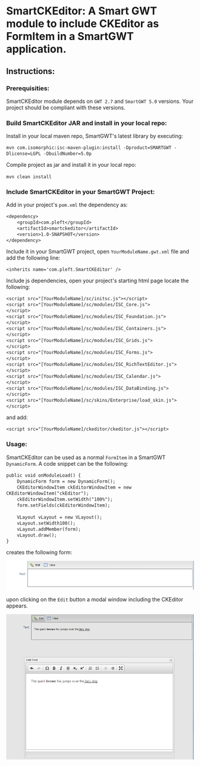 # SmartCKEditor: A Smart GWT module to include CKEditor as FormItem in a SmartGWT application.

## Instructions:

### Prerequisities: 

SmartCKEditor module depends on `GWT 2.7` and `SmartGWT 5.0` versions. Your project should be compliant with these versions.

### Build SmartCKEditor JAR and install in your local repo:
 
Install in your local maven repo, SmartGWT's latest library by executing:

	mvn com.isomorphic:isc-maven-plugin:install -Dproduct=SMARTGWT -Dlicense=LGPL -DbuildNumber=5.0p

Compile project as jar and install it in your local repo: 

`mvn clean install` 

### Include SmartCKEditor in your SmartGWT Project:

Add in your project's `pom.xml` the dependency as: 

	<dependency>
		<groupId>com.pleft</groupId>
		<artifactId>smartckeditor</artifactId>
		<version>1.0-SNAPSHOT</version>
	</dependency>

Include it in your SmartGWT project, open `YourModuleName.gwt.xml` file and add the following line:

	<inherits name='com.pleft.SmartCKEditor' />

Include js dependencies, open your project's starting html page locate the following:

	<script src="[YourModuleName]/sc/initsc.js"></script>
  	<script src="[YourModuleName]/sc/modules/ISC_Core.js">          </script>
  	<script src="[YourModuleName]/sc/modules/ISC_Foundation.js">    </script>
  	<script src="[YourModuleName]/sc/modules/ISC_Containers.js">    </script>
  	<script src="[YourModuleName]/sc/modules/ISC_Grids.js">         </script>
  	<script src="[YourModuleName]/sc/modules/ISC_Forms.js">         </script>
  	<script src="[YourModuleName]/sc/modules/ISC_RichTextEditor.js"></script>
  	<script src="[YourModuleName]/sc/modules/ISC_Calendar.js">      </script>
  	<script src="[YourModuleName]/sc/modules/ISC_DataBinding.js">   </script>
  	<script src="[YourModuleName]/sc/skins/Enterprise/load_skin.js"></script>

and add:

	<script src="[YourModuleName]/ckeditor/ckeditor.js"></script>

### Usage:

SmartCKEditor can be used as a normal `FormItem` in a SmartGWT `DynamicForm`. A code snippet can be the following:

	public void onModuleLoad() {
		DynamicForm form = new DynamicForm();
    	CKEditorWindowItem ckEditorWindowItem = new CKEditorWindowItem("ckEditor");
    	ckEditorWindowItem.setWidth("100%");
    	form.setFields(ckEditorWindowItem);

    	VLayout vLayout = new VLayout();
    	vLayout.setWidth100();
    	vLayout.addMember(form);
    	vLayout.draw();
	}

creates the following form:

![form](./dynamic_form_1.png)

upon clicking on the `Edit` button a modal window including the CKEditor appears.

![editor](./dynamic_form_2.png)